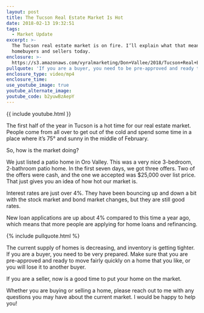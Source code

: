 ```yaml
---
layout: post
title: The Tucson Real Estate Market Is Hot
date: 2018-02-13 19:32:51
tags:
  - Market Update
excerpt: >-
  The Tucson real estate market is on fire. I’ll explain what that means for
  homebuyers and sellers today.
enclosure: >-
  https://s3.amazonaws.com/vyralmarketing/Don+Vallee/2018/Tucson+Real+Estate+Agent-+Current+Market+Update.mp4
pullquote: 'If you are a buyer, you need to be pre-approved and ready to make an offer.'
enclosure_type: video/mp4
enclosure_time:
use_youtube_image: true
youtube_alternate_image:
youtube_code: b2yuwBzAepY
---
```


{{ include youtube.html }}

The first half of the year in Tucson is a hot time for our real estate market. People come from all over to get out of the cold and spend some time in a place where it’s 75&deg; and sunny in the middle of February.

So, how is the market doing?

We just listed a patio home in Oro Valley. This was a very nice 3-bedroom, 2-bathroom patio home. In the first seven days, we got three offers. Two of the offers were cash, and the one we accepted was $25,000 over list price. That just gives you an idea of how hot our market is.

Interest rates are just over 4%. They have been bouncing up and down a bit with the stock market and bond market changes, but they are still good rates.

New loan applications are up about 4% compared to this time a year ago, which means that more people are applying for home loans and refinancing.

{% include pullquote.html %}

The current supply of homes is decreasing, and inventory is getting tighter. If you are a buyer, you need to be very prepared. Make sure that you are pre-approved and ready to move fairly quickly on a home that you like, or you will lose it to another buyer.

If you are a seller, now is a good time to put your home on the market.

Whether you are buying or selling a home, please reach out to me with any questions you may have about the current market. I would be happy to help you!

&nbsp;